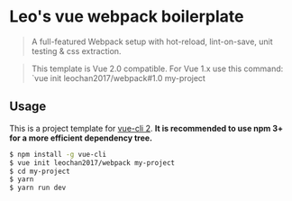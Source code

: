 # Leo's vue webpack boilerplate

> A full-featured Webpack setup with hot-reload, lint-on-save, unit testing & css extraction.

> This template is Vue 2.0 compatible. For Vue 1.x use this command: `vue init leochan2017/webpack#1.0 my-project

## Usage

This is a project template for [vue-cli 2](https://github.com/vuejs/vue-cli). **It is recommended to use npm 3+ for a more efficient dependency tree.**

``` bash
$ npm install -g vue-cli
$ vue init leochan2017/webpack my-project
$ cd my-project
$ yarn
$ yarn run dev
```

